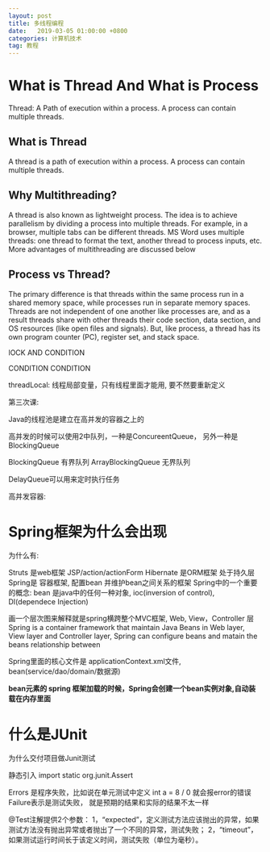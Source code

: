 ```yaml
---
layout: post
title: 多线程编程
date:   2019-03-05 01:00:00 +0800
categories: 计算机技术
tag: 教程
---
```


<h1>What is Thread And What is Process</h1>
Thread: A Path of execution within a process. A process can contain multiple threads.

<h2>What is Thread</h2>

A thread is a path of execution within a process. A process can contain multiple threads.

<h2>Why Multithreading?</h2>
A thread is also known as lightweight process. The idea is to achieve parallelism by dividing a process into multiple threads. For example, in a browser, multiple tabs can be different threads. MS Word uses multiple threads: one thread to format the text, another thread to process inputs, etc. More advantages of multithreading are discussed below

<h2>Process vs Thread?</h2>
The primary difference is that threads within the same process run in a shared memory space, while processes run in separate memory spaces.
Threads are not independent of one another like processes are, and as a result threads share with other threads their code section, data section, and OS resources (like open files and signals). But, like process, a thread has its own program counter (PC), register set, and stack space.


lOCK AND CONDITION

CONDITION
CONDITION

threadLocal: 线程局部变量，只有线程里面才能用, 要不然要重新定义

第三次课:

Java的线程池是建立在高并发的容器之上的


高并发的时候可以使用2中队列，一种是ConcureentQueue， 另外一种是BlockingQueue

BlockingQueue 有界队列
ArrayBlockingQueue 无界队列

DelayQueue可以用来定时执行任务



高并发容器:

<h1> Spring框架为什么会出现 </h1>

为什么有:

Struts 是web框架 JSP/action/actionForm
Hibernate 是ORM框架 处于持久层
Spring是 容器框架, 配置bean 并维护bean之间关系的框架
Spring中的一个重要的概念: bean 是java中的任何一种对象, ioc(inversion of control), DI(dependece Injection)

画一个层次图来解释就是spring横跨整个MVC框架, Web, View，Controller 层
Spring is a container framework that maintain Java Beans in Web layer, View layer and Controller layer, Spring can configure beans and matain the beans relationship between

Spring里面的核心文件是 applicationContext.xml文件, bean(service/dao/domain/数据源)

**bean元素的 spring 框架加载的时候，Spring会创建一个bean实例对象,自动装载在内存里面**

<h1>什么是JUnit</h1>

为什么交付项目做Junit测试

静态引入 import static org.junit.Assert

Errors 是程序失败，比如说在单元测试中定义 int a = 8 / 0 就会报error的错误
Failure表示是测试失败， 就是预期的结果和实际的结果不太一样

@Test注解提供2个参数：
1，“expected”，定义测试方法应该抛出的异常，如果测试方法没有抛出异常或者抛出了一个不同的异常，测试失败；
2，“timeout”，如果测试运行时间长于该定义时间，测试失败（单位为毫秒）。















